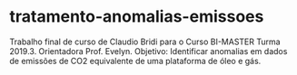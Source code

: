 # tratamento-anomalias-emissoes
Trabalho final de curso de Claudio Bridi para o Curso BI-MASTER Turma 2019.3. Orientadora Prof. Evelyn. Objetivo: Identificar anomalias em dados de emissões de CO2 equivalente de uma plataforma de óleo e gás.
